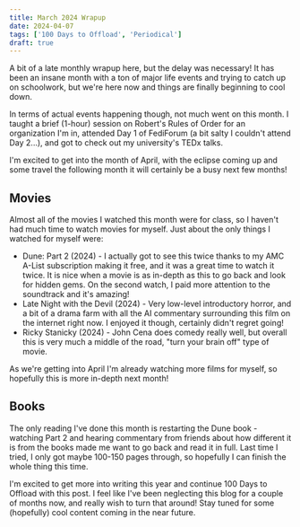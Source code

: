 ```yaml
---
title: March 2024 Wrapup
date: 2024-04-07
tags: ['100 Days to Offload', 'Periodical']
draft: true
---
```


A bit of a late monthly wrapup here, but the delay was necessary! It has been an insane month with a ton of major life events and trying to catch up on schoolwork, but we're here now and things are finally beginning to cool down. 

In terms of actual events happening though, not much went on this month. I taught a brief (1-hour) session on Robert's Rules of Order for an organization I'm in, attended Day 1 of FediForum (a bit salty I couldn't attend Day 2...), and got to check out my university's TEDx talks. 

I'm excited to get into the month of April, with the eclipse coming up and some travel the following month it will certainly be a busy next few months!

## Movies

Almost all of the movies I watched this month were for class, so I haven't had much time to watch movies for myself. Just about the only things I watched for myself were:

- Dune: Part 2 (2024) - I actually got to see this twice thanks to my AMC A-List subscription making it free, and it was a great time to watch it twice. It is nice when a movie is as in-depth as this to go back and look for hidden gems. On the second watch, I paid more attention to the soundtrack and it's amazing!
- Late Night with the Devil (2024) - Very low-level introductory horror, and a bit of a drama farm with all the AI commentary surrounding this film on the internet right now. I enjoyed it though, certainly didn't regret going!
- Ricky Stanicky (2024) - John Cena does comedy really well, but overall this is very much a middle of the road, "turn your brain off" type of movie.

As we're getting into April I'm already watching more films for myself, so hopefully this is more in-depth next month!

## Books

The only reading I've done this month is restarting the Dune book - watching Part 2 and hearing commentary from friends about how different it is from the books made me want to go back and read it in full. Last time I tried, I only got maybe 100-150 pages through, so hopefully I can finish the whole thing this time.

I'm excited to get more into writing this year and continue 100 Days to Offload with this post. I feel like I've been neglecting this blog for a couple of months now, and really wish to turn that around! Stay tuned for some (hopefully) cool content coming in the near future.
